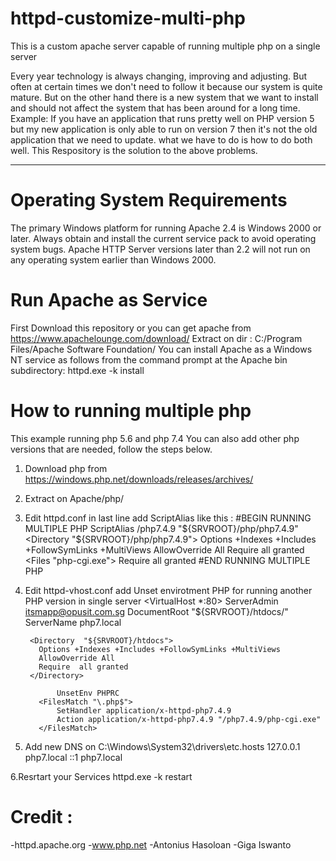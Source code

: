# httpd-customize-multi-php
This is a custom apache server capable of running multiple php on a single server

Every year technology is always changing, improving and adjusting.
But often at certain times we don't need to follow it because our system is quite mature. But on the other hand there is a new system that we want to install and should not affect the system that has been around for a long time.
Example: If you have an application that runs pretty well on PHP version 5 but my new application is only able to run on version 7 then it's not the old application that we need to update. what we have to do is how to do both well.
This Respository is the solution to the above problems.

-------------------------------------------------------------------------------------------

# Operating System Requirements
The primary Windows platform for running Apache 2.4 is Windows 2000 or later. Always obtain and install the current service pack to avoid operating system bugs.
Apache HTTP Server versions later than 2.2 will not run on any operating system earlier than Windows 2000.

# Run Apache as Service
First Download this repository or you can get apache from https://www.apachelounge.com/download/
Extract on dir : C:/Program Files/Apache Software Foundation/
You can install Apache as a Windows NT service as follows from the command prompt at the Apache bin subdirectory:
httpd.exe -k install

# How to running multiple php
This example running php 5.6 and php 7.4
You can also add other php versions that are needed, follow the steps below.

1. Download php from https://windows.php.net/downloads/releases/archives/
2. Extract on Apache/php/
3. Edit httpd.conf in last line add ScriptAlias like this :
      #BEGIN RUNNING MULTIPLE PHP 
       ScriptAlias /php7.4.9 "${SRVROOT}/php/php7.4.9"
       <Directory "${SRVROOT}/php/php7.4.9">
         Options +Indexes +Includes +FollowSymLinks +MultiViews
          AllowOverride All
          Require  all granted
        <Files "php-cgi.exe">
        Require all granted
        </Files>
       </Directory>
      #END RUNNING MULTIPLE PHP

4. Edit httpd-vhost.conf add Unset envirotment PHP for running another PHP version in single server
      <VirtualHost *:80>
          ServerAdmin itsmapp@opusit.com.sg
          DocumentRoot "${SRVROOT}/htdocs/"
          ServerName php7.local

        <Directory  "${SRVROOT}/htdocs">
          Options +Indexes +Includes +FollowSymLinks +MultiViews
          AllowOverride All
          Require  all granted
        </Directory>

              UnsetEnv PHPRC
          <FilesMatch "\.php$">
              SetHandler application/x-httpd-php7.4.9
              Action application/x-httpd-php7.4.9 "/php7.4.9/php-cgi.exe"
          </FilesMatch>

      </VirtualHost>
      
5. Add new DNS on C:\Windows\System32\drivers\etc\.hosts
  	127.0.0.1       php7.local
	  ::1             php7.local
    
6.Resrtart your Services
    httpd.exe -k restart  
  



# Credit :
-httpd.apache.org
-www.php.net
-Antonius Hasoloan
-Giga Iswanto


